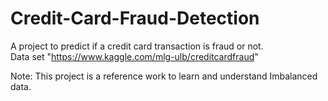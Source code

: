 # Credit-Card-Fraud-Detection
A project to predict if a credit card transaction is fraud or not.<br>
 Data set 
 "https://www.kaggle.com/mlg-ulb/creditcardfraud"


Note: This project is a reference work to learn and understand Imbalanced data.
